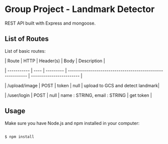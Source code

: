 # Group Project - Landmark Detector

REST API built with Express and mongoose.

## List of Routes

List of basic routes:

| Route       | HTTP | Header(s) | Body                                                       | Description              |

| ----------- | ---- | --------- | ---------------------------------------------------------- | ------------------------ |

| /upload/image  | POST  | token      | null                                                       |  upload to GCS and detect landmark|

| /user/login | POST | null      | name : STRING, email : STRING | get token               |

## Usage

Make sure you have Node.js and npm installed in your computer:

```

$ npm install

```
